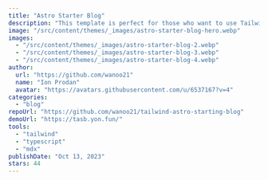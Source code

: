 ```yaml
---
title: "Astro Starter Blog"
description: "This template is perfect for those who want to use Tailwind CSS and Astro to build a blog."
image: "/src/content/themes/_images/astro-starter-blog-hero.webp"
images:
  - "/src/content/themes/_images/astro-starter-blog-2.webp"
  - "/src/content/themes/_images/astro-starter-blog-3.webp"
  - "/src/content/themes/_images/astro-starter-blog-4.webp"
author:
  url: "https://github.com/wanoo21"
  name: "Ion Prodan"
  avatar: "https://avatars.githubusercontent.com/u/6537167?v=4"
categories:
  - "blog"
repoUrl: "https://github.com/wanoo21/tailwind-astro-starting-blog"
demoUrl: "https://tasb.yon.fun/"
tools:
  - "tailwind"
  - "typescript"
  - "mdx"
publishDate: "Oct 13, 2023"
stars: 44
---
```

